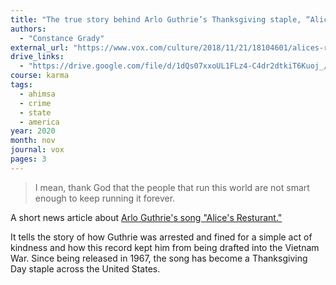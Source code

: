 ```yaml
---
title: "The true story behind Arlo Guthrie’s Thanksgiving staple, “Alice’s Restaurant”"
authors:
  - "Constance Grady"
external_url: "https://www.vox.com/culture/2018/11/21/18104601/alices-restaurant-arlo-guthrie-thanksgiving"
drive_links:
  - "https://drive.google.com/file/d/1dQs07xxoUL1FLz4-C4dr2dtkiT6Kuoj_/view?usp=sharing"
course: karma
tags:
  - ahimsa
  - crime
  - state
  - america
year: 2020
month: nov
journal: vox
pages: 3 
---
```


> I mean, thank God that the people that run this world are not smart enough to keep running it forever.

A short news article about [Arlo Guthrie's song "Alice's Resturant."](https://en.wikipedia.org/wiki/Alice%27s_Restaurant)

It tells the story of how Guthrie was arrested and fined for a simple act of kindness and how this record kept him from being drafted into the Vietnam War. Since being released in 1967, the song has become a Thanksgiving Day staple across the United States.
